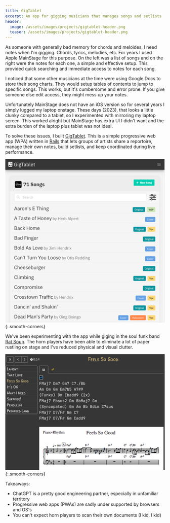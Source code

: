 ```yaml
---
title: GigTablet
excerpt: An app for gigging musicians that manages songs and setlists
header:
  image: /assets/images/projects/gigtablet-header.png
  teaser: /assets/images/projects/gigtablet-header.png
---
```


As someone with generally bad memory for chords and meloides, I need notes when I'm gigging. Chords, lyrics, melodies, etc. For years I used Apple MainStage for this purpose. On the left was a list of songs and on the right were the notes for each one, a simple and effective setup. This provided quick searching and immediate access to notes for each song.

I noticed that some other musicians at the time were using Google Docs to store their song charts. They would setup tables of contents to jump to specific songs. This works, but it's cumbersome and error prone. If you give someone else edit access, they might mess up your notes.

Unfortunately MainStage does not have an iOS version so for several years I simply lugged my laptop onstage. These days (2023), that looks a little clunky compared to a tablet, so I experimented with mirroring my laptop screen. This worked alright but MainStage has extra UI I didn't want and the extra burden of the laptop plus tablet was not ideal.

To solve these issues, I built [GigTablet](https://gigtablet.com/). This is a simple progressive web app (WPA) written in [Rails](https://rubyonrails.org/) that lets groups of artists share a reportoire, manage their own notes, build setlists, and keep coordinated during live performance.

![GigTablet screenshot](/assets/images/projects/gigtablet/screenshot-1.png){:.smooth-corners}

We've been experimenting with the app while giging in the soul funk band [Rat Soup](/projects/rat-soup). The horn players have been able to eliminate a lot of paper rustling on stage and I've reduced physical and visual clutter.

![GigTablet screenshot](/assets/images/projects/gigtablet/screenshot-2.png){:.smooth-corners}

Takeaways:
  * ChatGPT is a pretty good engineering partner, especially in unfamiliar territory
  * Progressive web apps (PWAs) are sadly under supported by browsers and OS's
  * You can't expect horn players to scan their own documents (I kid, I kid)
